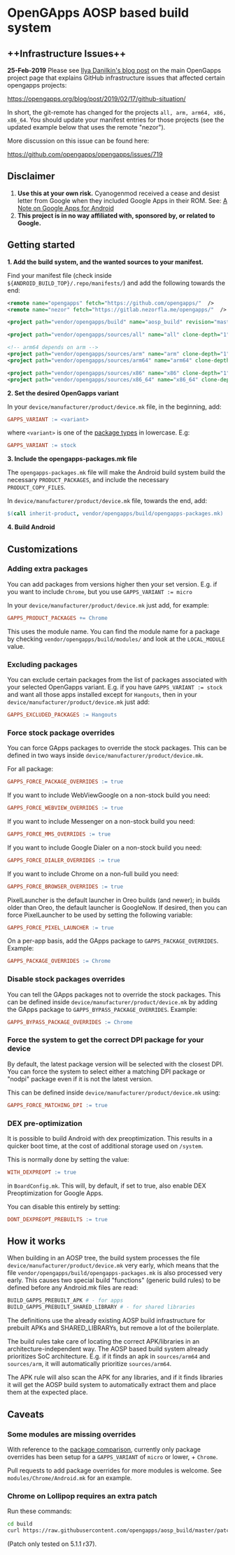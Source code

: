 # OpenGApps AOSP based build system

## ++Infrastructure Issues++

**25-Feb-2019**  Please see [Ilya Danilkin's blog
post](https://opengapps.org/blog/post/2019/02/17/github-situation/) on
the main OpenGapps project page that explains GitHub infrastructure
issues that affected certain opengapps projects:

https://opengapps.org/blog/post/2019/02/17/github-situation/

In short, the git-remote has changed for the projects `all, arm,
arm64, x86, x86_64`.  You should update your manifest entries for
those projects (see the updated example below that uses the remote
"nezor").

More discussion on this issue can be found here:

https://github.com/opengapps/opengapps/issues/719

## Disclaimer
1. **Use this at your own risk.** Cyanogenmod received a cease and desist letter from Google when they included Google Apps in their ROM. See: [A Note on Google Apps for Android](http://android-developers.blogspot.com/2009/09/note-on-google-apps-for-android.html)
2. **This project is in no way affiliated with, sponsored by, or related to Google.**

## Getting started
**1. Add the build system, and the wanted sources to your manifest.**

Find your manifest file (check inside `${ANDROID_BUILD_TOP}/.repo/manifests/`)
and add the following towards the end:
```xml
<remote name="opengapps" fetch="https://github.com/opengapps/"  />
<remote name="nezor" fetch="https://gitlab.nezorfla.me/opengapps/"  />

<project path="vendor/opengapps/build" name="aosp_build" revision="master" remote="opengapps" />

<project path="vendor/opengapps/sources/all" name="all" clone-depth="1" revision="master" remote="nezor" />

<!-- arm64 depends on arm -->
<project path="vendor/opengapps/sources/arm" name="arm" clone-depth="1" revision="master" remote="nezor" />
<project path="vendor/opengapps/sources/arm64" name="arm64" clone-depth="1" revision="master" remote="nezor" />

<project path="vendor/opengapps/sources/x86" name="x86" clone-depth="1" revision="master" remote="nezor" />
<project path="vendor/opengapps/sources/x86_64" name="x86_64" clone-depth="1" revision="master" remote="nezor" />
```

**2. Set the desired OpenGapps variant**

In your `device/manufacturer/product/device.mk` file, in the beginning, add:
```makefile
GAPPS_VARIANT := <variant>
```

where `<variant>` is one of the [package types](https://github.com/opengapps/opengapps/wiki/Package-Comparison) in lowercase. E.g:

```makefile
GAPPS_VARIANT := stock
```

**3. Include the opengapps-packages.mk file**

The `opengapps-packages.mk` file will make the Android build system build the necessary `PRODUCT_PACKAGES`, and include the necessary `PRODUCT_COPY_FILES`.

In `device/manufacturer/product/device.mk` file, towards the end, add:
```makefile
$(call inherit-product, vendor/opengapps/build/opengapps-packages.mk)
```

**4. Build Android**

## Customizations
### Adding extra packages
You can add packages from versions higher then your set version. E.g. if you want to include `Chrome`, but you use `GAPPS_VARIANT := micro`

In your `device/manufacturer/product/device.mk` just add, for example:

```makefile
GAPPS_PRODUCT_PACKAGES += Chrome
```

This uses the module name. You can find the module name for a package by checking `vendor/opengapps/build/modules/` and look at the `LOCAL_MODULE` value.

### Excluding packages
You can exclude certain packages from the list of packages associated with your selected OpenGapps variant. E.g. if you have `GAPPS_VARIANT := stock`
and want all those apps installed except for `Hangouts`, then in your `device/manufacturer/product/device.mk` just add:

```makefile
GAPPS_EXCLUDED_PACKAGES := Hangouts
```

### Force stock package overrides
You can force GApps packages to override the stock packages.
This can be defined in two ways inside `device/manufacturer/product/device.mk`.

For all package:

```makefile
GAPPS_FORCE_PACKAGE_OVERRIDES := true
```

If you want to include WebViewGoogle on a non-stock build you need:

```makefile
GAPPS_FORCE_WEBVIEW_OVERRIDES := true
```

If you want to include Messenger on a non-stock build you need:

```makefile
GAPPS_FORCE_MMS_OVERRIDES := true
```

If you want to include Google Dialer on a non-stock build you need:

```makefile
GAPPS_FORCE_DIALER_OVERRIDES := true
```

If you want to include Chrome on a non-full build you need:

```makefile
GAPPS_FORCE_BROWSER_OVERRIDES := true
```

PixelLauncher is the default launcher in Oreo builds (and newer); in
builds older than Oreo, the default launcher is GoogleNow.  If
desired, then you can force PixelLauncher to be used by setting the
following variable:

```makefile
GAPPS_FORCE_PIXEL_LAUNCHER := true
```

On a per-app basis, add the GApps package to `GAPPS_PACKAGE_OVERRIDES`.
Example:

```makefile
GAPPS_PACKAGE_OVERRIDES := Chrome
```

### Disable stock packages overrides
You can tell the GApps packages not to override the stock packages.
This can be defined inside `device/manufacturer/product/device.mk` by adding the GApps package to `GAPPS_BYPASS_PACKAGE_OVERRIDES`.
Example:

```makefile
GAPPS_BYPASS_PACKAGE_OVERRIDES := Chrome
```

### Force the system to get the correct DPI package for your device
By default, the latest package version will be selected with the closest DPI.
You can force the system to select either a matching DPI package or "nodpi" package even if it is not the latest version.

This can be defined inside `device/manufacturer/product/device.mk` using:

```makefile
GAPPS_FORCE_MATCHING_DPI := true
```

### DEX pre-optimization
It is possible to build Android with dex preoptimization. This results in a quicker boot time, at the cost of additional storage used on `/system`.

This is normally done by setting the value:
```makefile
WITH_DEXPREOPT := true
```

in `BoardConfig.mk`. This will, by default, if set to true, also enable DEX Preoptimization for Google Apps.

You can disable this entirely by setting:
```makefile
DONT_DEXPREOPT_PREBUILTS := true
```

## How it works

When building in an AOSP tree, the build system processes the file `device/manufacturer/product/device.mk` very early, which means that the file `vendor/opengapps/build/opengapps-packages.mk` is also processed very early.
This causes two special build "functions" (generic build rules) to be defined before any Android.mk files are read:

```makefile
BUILD_GAPPS_PREBUILT_APK # - for apps
BUILD_GAPPS_PREBUILT_SHARED_LIBRARY # - for shared libraries
```

The definitions use the already existing AOSP build infrastructure for prebuilt APKs and SHARED_LIBRARYs, but remove a lot of the boilerplate.

The build rules take care of locating the correct APK/libraries in an architecture-independent way. The AOSP based build system already prioritizes SoC architecture. E.g. if it finds an apk in `sources/arm64` and `sources/arm`, it will automatically prioritize `sources/arm64`.

The APK rule will also scan the APK for any libraries, and if it finds libraries it will get the AOSP build system to automatically extract them and place them at the expected place.

## Caveats
### Some modules are missing overrides
With reference to the [package comparison](https://github.com/opengapps/opengapps/wiki/Package-Comparison), currently only package overrides has been setup for a `GAPPS_VARIANT` of `micro` or lower, + `Chrome`.

Pull requests to add package overrides for more modules is welcome. See `modules/Chrome/Android.mk` for an example.

### Chrome on Lollipop requires an extra patch
Run these commands:
```bash
cd build
curl https://raw.githubusercontent.com/opengapps/aosp_build/master/patches/Lollipop/0001-Fix-Chrome.patch | git am -
```

(Patch only tested on 5.1.1 r37).
